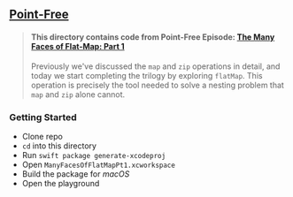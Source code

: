 ## [Point-Free](https://www.pointfree.co)

> #### This directory contains code from Point-Free Episode: [The Many Faces of Flat-Map: Part 1](https://www.pointfree.co/episodes/ep42-the-many-faces-of-flat-map)
>
> Previously we've discussed the `map` and `zip` operations in detail, and today we start completing the trilogy by exploring `flatMap`. This operation is precisely the tool needed to solve a nesting problem that `map` and `zip` alone cannot.

### Getting Started

* Clone repo
* `cd` into this directory
* Run `swift package generate-xcodeproj`
* Open `ManyFacesOfFlatMapPt1.xcworkspace`
* Build the package for _macOS_
* Open the playground
